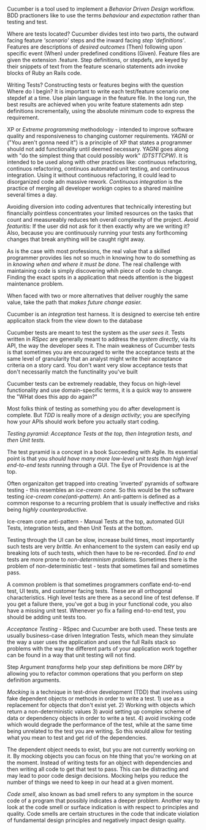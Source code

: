 Cucumber is a tool used to implement a *Behavior Driven Design* workflow. BDD practioners like to use the terms *behaviour* and *expectation* rather than testing and test.

Where are tests located?
Cucumber divides test into two parts, the outward facing feature *'scenario'* steps and the inward facing *step 'definitions'*. Features are descriptions of *desired outcomes* (Then) following upon specific event (When) under predefined conditions (Given). Feature files are given the extension .feature. 
Step definitions, or stepdefs, are keyed by their snippets of text from the feature scenario statements adn invoke blocks of Ruby an Rails code.

Writing Tests?
Constructing tests or features begins with the question Where do I begin? It is important to write each test/feature scenario one stepdef at a time. Use plain language in the feature file. In the long run, the best results are achieved when you write feature statements adn step definitions incrementally, using the absolute minimum code to express the requirement. 

XP or *Extreme programming* methodology - intended to improve software quality and responsiveness to changing customer requirements. *YAGNI* or ("You aren't gonna need it") is a principle of XP that states a programmer should not add functionality until deemed necessary. YAGNI goes along with "do the simplest thing that could possibly work" *(DTSTTCPW)*. It is intended to be used along with other practices like: continuous refactoring, continuos refactoring, continuos automated unit testing, and continuous integration. Using it without continuous refactoring, it could lead to disorganized code adn massive rework. *Continuous integration* is the practice of merging all developer workign copies to a shared mainline several times a day. 

Avoiding diversion into coding adventures that technically interesting but financially pointless concentrates your limited resources on the tasks that count and measureably reduces teh overall complexity of the project. *Avoid featuritis:* If the user did not ask for it then exactly why are we writing it? Also, because you are continuously running your tests any forthcoming changes that break anything will be caught right away. 

As is the case with most professions, the real value that a skilled programmer provides lies not so much in knowing how to do something as in *knowing when and where it must be done.* The real challenge with maintaining code is simply discovering whih piece of code to change. Finding the exact spots in a application that needs attention is the biggest maintenance problem. 

When faced with two or more alternatives that deliver roughly the same value, take the path that *makes future change easier.* 

Cucumber is an *integration* test harness. It is designed to exercise teh entire applicaiton stack from the view down to the database

Cucumber tests are meant to test the system as the *user sees it*. Tests written in *RSpec* are generally meant to address the *system directly*, via its API, the way the developer sees it. The main weakness of Cucumber tests is that sometimes you are encouraged to write the acceptance tests at the same level of granularity that an analyst might write their acceptance criteria on a story card. You don't want very slow acceptance tests that don't necessarily match the functinality you've built

Cucumber tests can be extremely readable, they focus on high-level functionality and use domain-specific terms, it is a quick way to answere the "WHat does this app do again?"

Most folks think of testing as something you do after development is complete. But *TDD* is really more of a *design activity*; you are specifying how your APIs should work before you actually start coding.

*Testing pyramid: Acceptance Tests at the top, then Integration tests, and then Unit tests.*

The test pyramid is a concept in a book Succeeding with Agile. Its essential point is that you *should have many more low-level unit tests than high level end-to-end tests* running through a GUI. The Eye of Providence is at the top. 

Often organizaiton get trapped into creating 'inverted' pyramids of software testing - this resembles an *ice-cream cone.* So this would be the software testing *ice-cream cone(anti-pattern).* An anti-pattern is defined as a common response to a recurring problem that is usualy ineffective and risks being *highly counterproductive.* 

Ice-cream cone anti-pattern - Manual Tests at the top, automated GUI Tests, integration tests, and then Unit Tests at the bottom. 

Testing through the UI can be slow, increase build times, most importantly such tests are very *brittle.* An enhancement to the system can easily end up breaking lots of such tests, which then have to be re-recorded. *End to end* tests are more prone to *non-determinism problems.* Sometimes there is the problem of non-deterministic test - tests that sometimes fail and sometimes pass. 

A common problem is that sometimes programmers conflate end-to-end test, UI tests, and customer facing tests. These are all orthogonal characteristics. High level tests are there as a second line of test defense. If you get a failure there, you've got a bug in your functional code, you also have a missing unit test. Whenever yo fix a failing end-to-end test, you should be adding unit tests too.

*Acceptance Testing* - RSpec and Cucumber are both used. These tests are usually business-case driven Integration Tests, which mean they simulate the way a user uses the application and uses the full Rails stack so problems with the way the different parts of your application work together can be found in a way that unit testing will not find. 

Step Argument *transforms* help your step definitions be more *DRY* by allowing you to refactor common operations that you perform on step definition arguments.

*Mocking* is a technique in test-drive development (TDD) that involves using fake dependent objects or methods in order to write a test. 1) use as a replacement for objects that don't exist yet. 2) Working with objects which return a non-deterministic values 3) avoid setting up complex scheme of data or dependency  objects in order to write a test. 4) avoid invoking code which would degrade the performance of the test, while at the same time being unrelated to the test you are writing. So this would allow for testing what you mean to test and get rid of the dependencies. 

The dependent object needs to exist, but you are not currently working on it. By mocking objects you can focus on hte thing that you're working on at the moment. Instead of writing tests for an object with dependencies and then writing all code to get that test to pass. This can be distracting and may lead to poor code design decisions. Mocking helps you reduce the number of things we need to keep in our head at a given moment. 

*Code smell*, also known as bad smell refers to any symptom in the source code of a program that possibly indicates a deeper problem. Another way to look at the code smell or surface indication is with respect to principles and quality. Code smells are certain structures in the code that indicate violation of fundamental design principles and negatively impact design quality. 